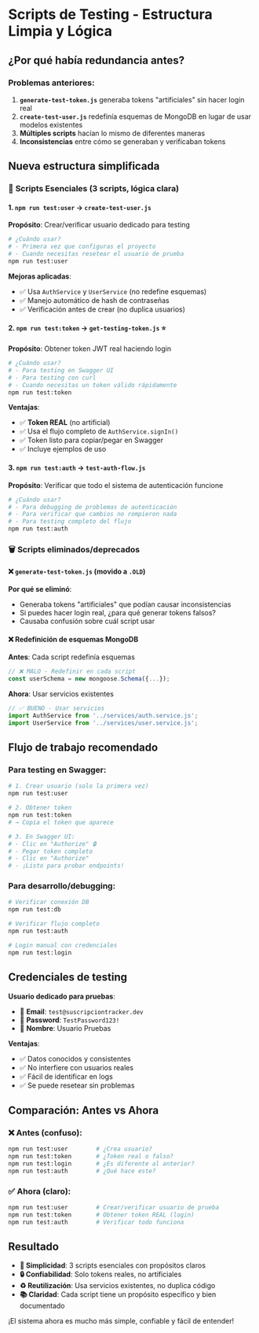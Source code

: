 # Scripts de Testing - Estructura Limpia y Lógica

## ¿Por qué había redundancia antes?

### Problemas anteriores:
1. **`generate-test-token.js`** generaba tokens "artificiales" sin hacer login real
2. **`create-test-user.js`** redefinía esquemas de MongoDB en lugar de usar modelos existentes
3. **Múltiples scripts** hacían lo mismo de diferentes maneras
4. **Inconsistencias** entre cómo se generaban y verificaban tokens

## Nueva estructura simplificada

### 🎯 **Scripts Esenciales** (3 scripts, lógica clara)

#### 1. `npm run test:user` → `create-test-user.js`
**Propósito**: Crear/verificar usuario dedicado para testing
```bash
# ¿Cuándo usar?
# - Primera vez que configuras el proyecto
# - Cuando necesitas resetear el usuario de prueba
npm run test:user
```

**Mejoras aplicadas**:
- ✅ Usa `AuthService` y `UserService` (no redefine esquemas)
- ✅ Manejo automático de hash de contraseñas
- ✅ Verificación antes de crear (no duplica usuarios)

#### 2. `npm run test:token` → `get-testing-token.js` ⭐
**Propósito**: Obtener token JWT real haciendo login
```bash
# ¿Cuándo usar?
# - Para testing en Swagger UI
# - Para testing con curl
# - Cuando necesitas un token válido rápidamente
npm run test:token
```

**Ventajas**:
- ✅ **Token REAL** (no artificial)
- ✅ Usa el flujo completo de `AuthService.signIn()`
- ✅ Token listo para copiar/pegar en Swagger
- ✅ Incluye ejemplos de uso

#### 3. `npm run test:auth` → `test-auth-flow.js`
**Propósito**: Verificar que todo el sistema de autenticación funcione
```bash
# ¿Cuándo usar?
# - Para debugging de problemas de autenticación
# - Para verificar que cambios no rompieron nada
# - Para testing completo del flujo
npm run test:auth
```

### 🗑️ **Scripts eliminados/deprecados**

#### ❌ `generate-test-token.js` (movido a `.OLD`)
**Por qué se eliminó**:
- Generaba tokens "artificiales" que podían causar inconsistencias
- Si puedes hacer login real, ¿para qué generar tokens falsos?
- Causaba confusión sobre cuál script usar

#### ❌ Redefinición de esquemas MongoDB
**Antes**: Cada script redefinía esquemas
```javascript
// ❌ MALO - Redefinir en cada script
const userSchema = new mongoose.Schema({...});
```

**Ahora**: Usar servicios existentes
```javascript
// ✅ BUENO - Usar servicios
import AuthService from '../services/auth.service.js';
import UserService from '../services/user.service.js';
```

## Flujo de trabajo recomendado

### Para testing en Swagger:
```bash
# 1. Crear usuario (solo la primera vez)
npm run test:user

# 2. Obtener token
npm run test:token
# → Copia el token que aparece

# 3. En Swagger UI:
# - Clic en "Authorize" 🔒
# - Pegar token completo
# - Clic en "Authorize"
# - ¡Listo para probar endpoints!
```

### Para desarrollo/debugging:
```bash
# Verificar conexión DB
npm run test:db

# Verificar flujo completo
npm run test:auth

# Login manual con credenciales
npm run test:login
```

## Credenciales de testing

**Usuario dedicado para pruebas**:
- 📧 **Email**: `test@suscripciontracker.dev`
- 🔐 **Password**: `TestPassword123!`
- 👤 **Nombre**: Usuario Pruebas

**Ventajas**:
- ✅ Datos conocidos y consistentes
- ✅ No interfiere con usuarios reales
- ✅ Fácil de identificar en logs
- ✅ Se puede resetear sin problemas

## Comparación: Antes vs Ahora

### ❌ **Antes (confuso)**:
```bash
npm run test:user        # ¿Crea usuario?
npm run test:token       # ¿Token real o falso?
npm run test:login       # ¿Es diferente al anterior?
npm run test:auth        # ¿Qué hace este?
```

### ✅ **Ahora (claro)**:
```bash
npm run test:user        # Crear/verificar usuario de prueba
npm run test:token       # Obtener token REAL (login)
npm run test:auth        # Verificar todo funciona
```

## Resultado

- **🎯 Simplicidad**: 3 scripts esenciales con propósitos claros
- **🔒 Confiabilidad**: Solo tokens reales, no artificiales
- **♻️ Reutilización**: Usa servicios existentes, no duplica código
- **📚 Claridad**: Cada script tiene un propósito específico y bien documentado

¡El sistema ahora es mucho más simple, confiable y fácil de entender!
